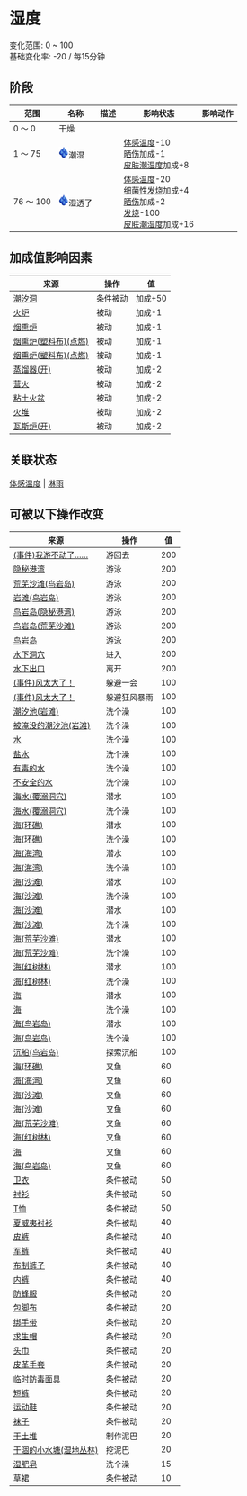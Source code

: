 # 湿度  
变化范围: 0 ~ 100  
基础变化率: -20 / 每15分钟  
## 阶段  
范围  |  名称  |  描述  |  影响状态  |  影响动作  
----  |  ----  |  ----  |  ----  |  ----  
0 ～ 0  |  干燥  |    |    |    
1 ～ 75  |  <img decoding="async" src="Sprite/Wetness.png" href="a.md" style="max-width:20px;max-height:20px;">潮湿  |    |  [体感温度](TemperaturePerceived.md)-10<br>[晒伤](Sunburn.md)加成-1<br>[皮肤潮湿度](SkinHumidity.md)加成+8  |    
76 ～ 100  |  <img decoding="async" src="Sprite/Wetness.png" href="a.md" style="max-width:20px;max-height:20px;">湿透了  |    |  [体感温度](TemperaturePerceived.md)-20<br>[细菌性发烧](BacteriaFever.md)加成+4<br>[晒伤](Sunburn.md)加成-2<br>[发烧](Fever.md)-100<br>[皮肤潮湿度](SkinHumidity.md)加成+16  |    
## 加成值影响因素  
来源  |  操作  |  值  
----  |  ----  |  ----  
[潮汐洞](CaveTidal.md)  |  条件被动  |  加成+50  
[火炉](Stove.md)  |  被动  |  加成-1  
[烟熏炉](Smoker.md)  |  被动  |  加成-1  
[烟熏炉(塑料布)(点燃)](SmokerPlastic.md)  |  被动  |  加成-1  
[烟熏炉(塑料布)(点燃)](SmokerPlastic.md)  |  被动  |  加成-1  
[蒸馏器(开)](AlembicOn.md)  |  被动  |  加成-2  
[营火](Campfire.md)  |  被动  |  加成-2  
[粘土火盆](ClayFirePit.md)  |  被动  |  加成-2  
[火堆](Fire.md)  |  被动  |  加成-2  
[瓦斯炉(开)](GasCookerOn.md)  |  被动  |  加成-2  
## 关联状态  
[体感温度](TemperaturePerceived.md)  |  [淋雨](RainExposure.md)  
## 可被以下操作改变  
来源  |  操作  |  值  
----  |  ----  |  ----  
[(事件)我游不动了……](Event_SwimFail.md)  |  游回去  |  200  
[隐秘港湾](Path_BirdRockToCove.md)  |  游泳  |  200  
[荒芜沙滩(鸟岩岛)](Path_BirdRockToDesolateBeach.md)  |  游泳  |  200  
[岩滩(鸟岩岛)](Path_BirdRockToRocks.md)  |  游泳  |  200  
[鸟岩岛(隐秘港湾)](Path_CoveToBirdRock.md)  |  游泳  |  200  
[鸟岩岛(荒芜沙滩)](Path_DesolateBeachToBirdRock.md)  |  游泳  |  200  
[鸟岩岛](Path_RocksToBirdRock.md)  |  游泳  |  200  
[水下洞穴](UnderwaterEntrance.md)  |  进入  |  200  
[水下出口](UnderwaterExit.md)  |  离开  |  200  
[(事件)风太大了！](Event_Flood.md)  |  躲避一会  |  100  
[(事件)风太大了！](Event_Storm.md)  |  躲避狂风暴雨  |  100  
[潮汐池(岩滩)](TidePool.md)  |  洗个澡  |  100  
[被淹没的潮汐池(岩滩)](TidePoolFlooded.md)  |  洗个澡  |  100  
[水](LQ_Water.md)  |  洗个澡  |  100  
[盐水](LQ_WaterSalt.md)  |  洗个澡  |  100  
[有毒的水](LQ_WaterToxic.md)  |  洗个澡  |  100  
[不安全的水](LQ_WaterUnsafe.md)  |  洗个澡  |  100  
[海水(覆溺洞穴)](Sea_Cave.md)  |  潜水  |  100  
[海水(覆溺洞穴)](Sea_Cave.md)  |  洗个澡  |  100  
[海(环礁)](Sea_Atoll.md)  |  潜水  |  100  
[海(环礁)](Sea_Atoll.md)  |  洗个澡  |  100  
[海(海湾)](Sea_Bay.md)  |  潜水  |  100  
[海(海湾)](Sea_Bay.md)  |  洗个澡  |  100  
[海(沙滩)](Sea_Beach.md)  |  潜水  |  100  
[海(沙滩)](Sea_Beach.md)  |  洗个澡  |  100  
[海(沙滩)](Sea_Cove.md)  |  潜水  |  100  
[海(沙滩)](Sea_Cove.md)  |  洗个澡  |  100  
[海(荒芜沙滩)](Sea_DesolateBeach.md)  |  潜水  |  100  
[海(荒芜沙滩)](Sea_DesolateBeach.md)  |  洗个澡  |  100  
[海(红树林)](Sea_Mangroves.md)  |  潜水  |  100  
[海(红树林)](Sea_Mangroves.md)  |  洗个澡  |  100  
[海](Sea_Raft.md)  |  潜水  |  100  
[海](Sea_Raft.md)  |  洗个澡  |  100  
[海(鸟岩岛)](Sea_Rocks.md)  |  潜水  |  100  
[海(鸟岩岛)](Sea_Rocks.md)  |  洗个澡  |  100  
[沉船(鸟岩岛)](Shipwreck.md)  |  探索沉船  |  100  
[海(环礁)](Sea_Atoll.md)  |  叉鱼  |  60  
[海(海湾)](Sea_Bay.md)  |  叉鱼  |  60  
[海(沙滩)](Sea_Beach.md)  |  叉鱼  |  60  
[海(沙滩)](Sea_Cove.md)  |  叉鱼  |  60  
[海(荒芜沙滩)](Sea_DesolateBeach.md)  |  叉鱼  |  60  
[海(红树林)](Sea_Mangroves.md)  |  叉鱼  |  60  
[海](Sea_Raft.md)  |  叉鱼  |  60  
[海(鸟岩岛)](Sea_Rocks.md)  |  叉鱼  |  60  
[卫衣](HoodieRetromation.md)  |  条件被动  |  50  
[衬衫](ShirtFiber.md)  |  条件被动  |  50  
[T恤](T-Shirt.md)  |  条件被动  |  50  
[夏威夷衬衫](HawaiianShirt.md)  |  条件被动  |  40  
[皮裤](LeatherPants.md)  |  条件被动  |  40  
[军裤](MilitaryPants.md)  |  条件被动  |  40  
[布制裤子](PantsCloth.md)  |  条件被动  |  40  
[内裤](Underwear.md)  |  条件被动  |  40  
[防蜂服](BeeSuit.md)  |  条件被动  |  20  
[包脚布](FootWrappings.md)  |  条件被动  |  20  
[绑手带](HandWrappings.md)  |  条件被动  |  20  
[求生帽](HatSurvival.md)  |  条件被动  |  20  
[头巾](HeadWrappings.md)  |  条件被动  |  20  
[皮革手套](LeatherGloves.md)  |  条件被动  |  20  
[临时防毒面具](MaskMakeshift.md)  |  条件被动  |  20  
[短裤](Shorts.md)  |  条件被动  |  20  
[运动鞋](Sneakers.md)  |  条件被动  |  20  
[袜子](Socks.md)  |  条件被动  |  20  
[干土堆](DirtPile.md)  |  制作泥巴  |  20  
[干涸的小水塘(湿地丛林)](Puddle.md)  |  挖泥巴  |  20  
[湿肥皂](SoapWet.md)  |  洗个澡  |  15  
[草裙](LeafSKirt.md)  |  条件被动  |  10  

